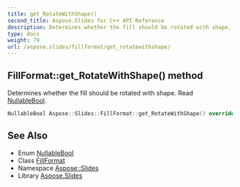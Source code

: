 ```yaml
---
title: get_RotateWithShape()
second_title: Aspose.Slides for C++ API Reference
description: Determines whether the fill should be rotated with shape. Read NullableBool.
type: docs
weight: 79
url: /aspose.slides/fillformat/get_rotatewithshape/
---
```

## FillFormat::get_RotateWithShape() method


Determines whether the fill should be rotated with shape. Read [NullableBool](../../nullablebool/).

```cpp
NullableBool Aspose::Slides::FillFormat::get_RotateWithShape() override
```

## See Also

* Enum [NullableBool](../../nullablebool/)
* Class [FillFormat](../)
* Namespace [Aspose::Slides](../../)
* Library [Aspose.Slides](../../../)